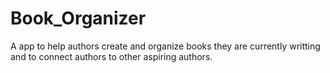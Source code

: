 # Book_Organizer
 A app to help authors create and organize books they are currently writting and to connect authors to other aspiring authors. 
